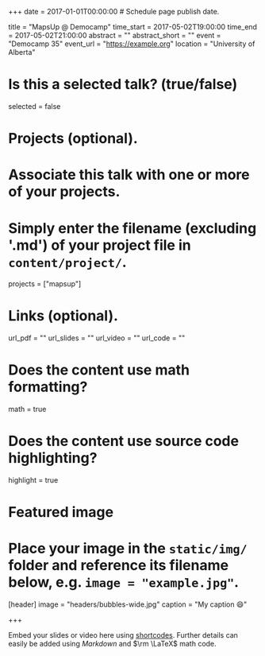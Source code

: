 +++
date = 2017-01-01T00:00:00  # Schedule page publish date.

title = "MapsUp @ Democamp"
time_start = 2017-05-02T19:00:00
time_end = 2017-05-02T21:00:00
abstract = ""
abstract_short = ""
event = "Democamp 35"
event_url = "https://example.org"
location = "University of Alberta"

# Is this a selected talk? (true/false)
selected = false

# Projects (optional).
#   Associate this talk with one or more of your projects.
#   Simply enter the filename (excluding '.md') of your project file in `content/project/`.
projects = ["mapsup"]

# Links (optional).
url_pdf = ""
url_slides = ""
url_video = ""
url_code = ""

# Does the content use math formatting?
math = true

# Does the content use source code highlighting?
highlight = true

# Featured image
# Place your image in the `static/img/` folder and reference its filename below, e.g. `image = "example.jpg"`.
[header]
image = "headers/bubbles-wide.jpg"
caption = "My caption :smile:"

+++

Embed your slides or video here using [shortcodes](https://sourcethemes.com/academic/post/writing-markdown-latex/). Further details can easily be added using *Markdown* and $\rm \LaTeX$ math code.
